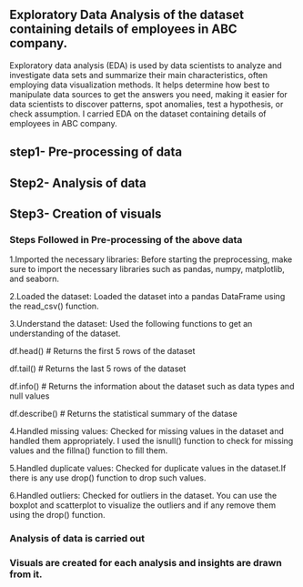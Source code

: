 ## Exploratory Data Analysis of the dataset containing details of employees in ABC company.
Exploratory data analysis (EDA) is used by data scientists to analyze and investigate data sets and summarize their main characteristics, 
often employing data visualization methods. It helps determine how best to manipulate data sources to get the answers you need,
making it easier for data scientists to discover patterns, spot anomalies, test a hypothesis, or check assumption.
I carried EDA on the dataset containing details of employees in ABC company.
## step1- Pre-processing of data
## Step2- Analysis of data
## Step3- Creation of visuals 
### Steps Followed in Pre-processing of the above data
1.Imported the necessary libraries:
Before starting the preprocessing, make sure to import the necessary libraries such as pandas, numpy, matplotlib, and seaborn.

2.Loaded the dataset:
Loaded the dataset into a pandas DataFrame using the read_csv() function.

3.Understand the dataset: Used the following functions to get an understanding of the dataset.

df.head() # Returns the first 5 rows of the dataset

df.tail() # Returns the last 5 rows of the dataset

df.info() # Returns the information about the dataset such as data types and null values

df.describe() # Returns the statistical summary of the datase

4.Handled missing values: Checked for missing values in the dataset and handled them appropriately.
I used the isnull() function to check for missing values and the fillna() function to fill them.

5.Handled duplicate values: Checked for duplicate values in the dataset.If there is any use drop() function to drop such values.

6.Handled outliers: Checked for outliers in the dataset. You can use the boxplot and scatterplot to visualize the outliers and if any remove them using the drop() function.
### Analysis of data is carried out 
### Visuals are created for each analysis and insights are drawn from it.
